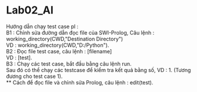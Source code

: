 # Lab02_AI 
Hướng dẫn chạy test case pl :\
B1 : Chỉnh sửa đường dẫn đọc file của SWI-Prolog, Câu lệnh : working_directory(CWD,"Destination Directory")\
VD : working_directory(CWD,"D:/Python").\
B2 : Đọc file test case, câu lệnh : [filename]\
VD : [test].\
B3 : Chạy các test case, bắt đầu bằng câu lệnh run.\
Sau đó có thể chạy các testcase để kiểm tra kết quả bằng số, VD : 1. (Tương đương cho test case 1).\
** Cách để đọc file và chỉnh sửa Prolog, câu lệnh : edit(test).
